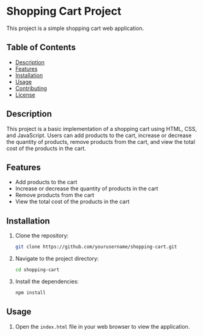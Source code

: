 # Shopping Cart Project

This project is a simple shopping cart web application.

## Table of Contents
- [Description](#description)
- [Features](#features)
- [Installation](#installation)
- [Usage](#usage)
- [Contributing](#contributing)
- [License](#license)

## Description

This project is a basic implementation of a shopping cart using HTML, CSS, and JavaScript. Users can add products to the cart, increase or decrease the quantity of products, remove products from the cart, and view the total cost of the products in the cart. 

## Features

- Add products to the cart
- Increase or decrease the quantity of products in the cart
- Remove products from the cart
- View the total cost of the products in the cart

## Installation

1. Clone the repository:
    ```sh
    git clone https://github.com/yourusername/shopping-cart.git
    ```
2. Navigate to the project directory:
    ```sh
    cd shopping-cart
    ```
3. Install the dependencies:
    ```sh
    npm install
    ```

## Usage

1. Open the `index.html` file in your web browser to view the application.
